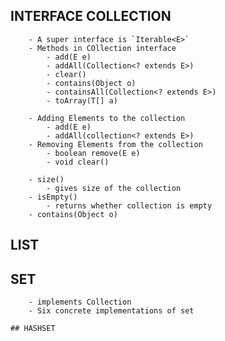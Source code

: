 ## INTERFACE COLLECTION
		- A super interface is `Iterable<E>`
		- Methods in COllection interface
			- add(E e)
			- addAll(Collection<? extends E>)
			- clear() 
			- contains(Object o)
			- containsAll(Collection<? extends E>)
			- toArray(T[] a)

		- Adding Elements to the collection
			- add(E e)
			- addAll(collection<? extends E>)
		- Removing Elements from the collection
			- boolean remove(E e)
			- void clear()

		- size()
			- gives size of the collection
		- isEmpty()
			- returns whether collection is empty
		- contains(Object o)

## LIST 





## SET

		- implements Collection
		- Six concrete implementations of set

	## HASHSET

